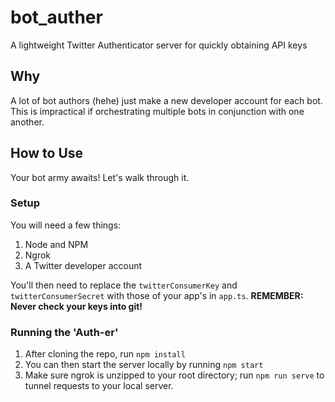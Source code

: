# bot_auther
A lightweight Twitter Authenticator server for quickly obtaining API keys

## Why
A lot of bot authors (hehe) just make a new developer account for each bot. This is impractical if orchestrating multiple bots in conjunction with one another.

## How to Use
Your bot army awaits! Let's walk through it.

### Setup
You will need a few things:
1. Node and NPM
2. Ngrok
3. A Twitter developer account

You'll then need to replace the `twitterConsumerKey` and `twitterConsumerSecret` with those of your app's in `app.ts`. **REMEMBER: Never check your keys into git!**

### Running the 'Auth-er'
1. After cloning the repo, run `npm install`
2. You can then start the server locally by running `npm start`
3. Make sure ngrok is unzipped to your root directory; run `npm run serve` to tunnel requests to your local server.


